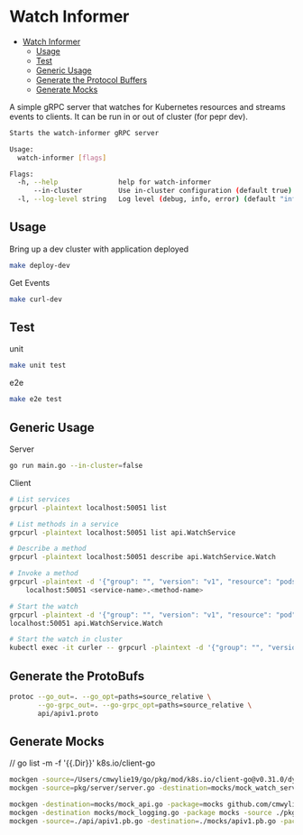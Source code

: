 # Watch Informer

- [Watch Informer](#watch-informer)
  - [Usage](#usage)
  - [Test](#test)
  - [Generic Usage](#generic-usage)
  - [Generate the Protocol Buffers](#generate-the-protocol-buffers)
  - [Generate Mocks](#generate-mocks)

A simple gRPC server that watches for Kubernetes resources and streams events to clients. It can be run in or out of cluster (for pepr dev).

```bash
Starts the watch-informer gRPC server

Usage:
  watch-informer [flags]

Flags:
  -h, --help               help for watch-informer
      --in-cluster         Use in-cluster configuration (default true)
  -l, --log-level string   Log level (debug, info, error) (default "info")
```



## Usage

Bring up a dev cluster with application deployed  
```bash
make deploy-dev
```

Get Events

```bash
make curl-dev
```


## Test 

unit 
```bash
make unit test
```

e2e
```bash
make e2e test
```

## Generic Usage  

Server  

```bash
go run main.go --in-cluster=false
```


Client

```bash
# List services
grpcurl -plaintext localhost:50051 list

# List methods in a service
grpcurl -plaintext localhost:50051 list api.WatchService

# Describe a method
grpcurl -plaintext localhost:50051 describe api.WatchService.Watch

# Invoke a method
grpcurl -plaintext -d '{"group": "", "version": "v1", "resource": "pods", "namespace": "default"}' \
    localhost:50051 <service-name>.<method-name>

# Start the watch 
grpcurl -plaintext -d '{"group": "", "version": "v1", "resource": "pod", "namespace": "default"}' \
localhost:50051 api.WatchService.Watch

# Start the watch in cluster
kubectl exec -it curler -- grpcurl -plaintext -d '{"group": "", "version": "v1", "resource": "pod", "namespace": "default"}' watch-informer.watch-informer.svc.cluster.local:50051 api.WatchService.Watch
```

## Generate the ProtoBufs

```bash
protoc --go_out=. --go_opt=paths=source_relative \
       --go-grpc_out=. --go-grpc_opt=paths=source_relative \
       api/apiv1.proto
```

## Generate Mocks
// go list -m -f '{{.Dir}}' k8s.io/client-go
```bash
mockgen -source=/Users/cmwylie19/go/pkg/mod/k8s.io/client-go@v0.31.0/dynamic/interface.go -destination=mocks/mock_dynamic.go -package=mocks k8s.io/client-go/dynamic Interface
mockgen -source=pkg/server/server.go -destination=mocks/mock_watch_service.go -package=mocks github.com/cmwylie19/watch-informer/api WatchService_WatchServer

mockgen -destination=mocks/mock_api.go -package=mocks github.com/cmwylie19/watch-informer/api WatchService_WatchServer
mockgen -destination mocks/mock_logging.go -package mocks -source ./pkg/logging/logging.go
mockgen -source=./api/apiv1.pb.go -destination=./mocks/apiv1.pb.go -package=mocks
```
